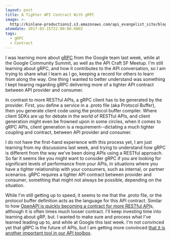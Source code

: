 ```yaml
---
layout: post
title: A Tighter API Contract With gRPC
image: >-
  http://kinlane-productions2.s3.amazonaws.com/api_evangelist_site/blog/screen_shot_2017_03_12_at_9.16.57_pm.png
atomdate: 2017-03-15T22:00:00.000Z
tags:
  - gRPC
  - Contract
---
```

I was learning more about [gRPC](http://www.grpc.io/) from the Google team last week, while at the Google Community Summit, as well as the API Craft SF Meetup. I'm still learning about gRPC, and how it contributes to the API conversation, so I am trying to share what I learn as I go, keeping a record for others to learn from along the way. One thing I wanted to better understand was something I kept hearing regarding gRPC delivering more of a tighter API contract between API provider and consumer.

In contrast to more RESTful APIs, a gRPC client has to be generated by the provider. First, you define a service in a .proto file (aka Protocol Buffer), then you generate client code using the protocol buffer compiler. Where client SDKs are up for debate in the world of RESTful APIs, and client generation might even be frowned upon in some circles, when it comes to gRPC APIs, client generation is a requirement--dictating a much tighter coupling and contract, between API provider and consumer. 

I do not have the first-hand experience with this process yet, I am just learning from my discussions last week, and trying to understand how gRPC is different from the way we've been doing APIs using a RESTful approach. So far it seems like you might want to consider gRPC if you are looking for significant levels of performance from your APIs, in situations where you have a tighter relationship with your consumers, such as internal, or partner scenarios. gRPC requires a tighter API contract between provider and consumer, something that might not always be possible, depending on the situation. 

While I'm still getting up to speed, it seems to me that the .proto file, or the protocol buffer definition acts as the language for this API contract. Similar to how [OpenAPI is quickly becoming a contract for more RESTful API](http://openapis.org)s, although it is often times much looser contract. I'll keep investing time into learning about gRP, but. I wanted to make sure and process what I've learned leading up to, and while at Google this last week. I'm not convinced yet that gRPC is the future of APIs, but I am getting more convinced [that it is another important tool in our API toolbox](http://apievangelist.com/2017/03/10/focus-on-having-a-robust-and-diverse-api-toolbox/).